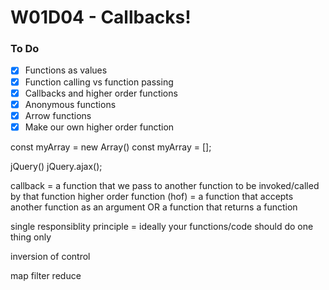 # W01D04 - Callbacks!

### To Do
- [x] Functions as values
- [x] Function calling vs function passing
- [x] Callbacks and higher order functions
- [x] Anonymous functions
- [x] Arrow functions
- [x] Make our own higher order function

const myArray = new Array()
const myArray = [];

jQuery()
jQuery.ajax();

callback = a function that we pass to another function to be invoked/called by that function
higher order function (hof) = a function that accepts another function as an argument OR a function that returns a function

single responsiblity principle = ideally your functions/code should do one thing only

inversion of control

map
filter
reduce







